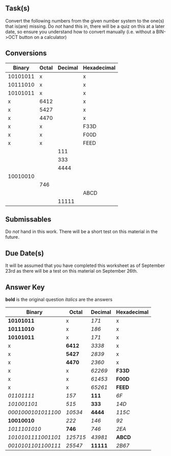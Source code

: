 Task(s)
-------
Convert the following numbers from the given number system to the one(s) that is(are) missing.
Do _not_ hand this in, there will be a quiz on this at a later date, so ensure you understand how to convert manually (i.e. without a BIN->OCT button on a calculator)

Conversions
------

|  Binary  | Octal | Decimal | Hexadecimal |
| -------- | ----- | ------- | ----------- |
| 10101011 |   x   |         |       x     |
| 10111010 |   x   |         |       x     |
| 10101011 |   x   |         |       x     |
|    x     | 6412  |         |       x     |
|    x     | 5427  |         |       x     |
|    x     | 4470  |         |       x     |
|    x     |   x   |         |     F33D    |
|    x     |   x   |         |     F00D    |
|    x     |   x   |         |     FEED    |
|          |       |  111    |             |
|          |       |  333    |             |
|          |       |  4444   |             |
| 10010010 |       |     	 |             |
|          |  746  |    	 |             |
|          |       |         |     ABCD    |
|          |       |  11111  |             |


Submissables
------------------
Do _not_ hand in this work.  There will be a short test on this material in the future.

Due Date(s)
------------------
It will be assumed that you have completed this worksheet as of September 23rd as there will be a test on this material on September 26th.


Answer Key 
----------
**bold** is the original question
_italics_ are the answers

|  Binary           | Octal  | Decimal | Hexadecimal |
| ----------------- | ------ | ------- | ----------- |
|  **10101011**     |   x    |_171_    |       x     |
|  **10111010**     |   x    |_186_    |       x     |
|  **10101011**     |   x    |_171_    |       x     |
|    x              |**6412**|_3338_   |       x     |
|    x              |**5427**|_2839_   |       x     |
|    x              |**4470**|_2360_   |       x     |
|    x              |   x    |_62269_  |   **F33D**  |
|    x              |   x    |_61453_  |   **F00D**  |
|    x              |   x    |_65261_  |   **FEED**  |
|_01101111_         |_157_   | **111** |_6F_         |
|_101001101_        |_515_   | **333** |_14D_        |
|_0001000101011100_ |_10534_ | **4444**|_115C_       |
|    **10010010**   |_222_   |_146_    |_92_         |
|_1011101010_       | **746**|_746_    |_2EA_        |
|_1010101111001101_ |_125715_|_43981_  |   **ABCD**  |
|_0010101101100111_ |_25547_ |**11111**|_2B67_       |
